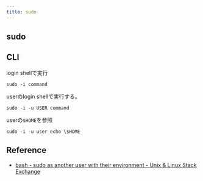```yaml
---
title: sudo
---
```


## sudo

## CLI

login shellで実行

```
sudo -i command
```

userのlogin shellで実行する。

```
sudo -i -u USER command
```

userの`$HOME`を参照

```
sudo -i -u user echo \$HOME
```

## Reference
* [bash - sudo as another user with their environment - Unix & Linux Stack Exchange](https://unix.stackexchange.com/questions/176997/sudo-as-another-user-with-their-environment)
